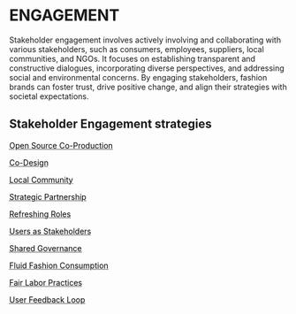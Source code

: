 # ENGAGEMENT

Stakeholder engagement involves actively involving and collaborating with various stakeholders, such as consumers, employees, suppliers, local communities, and NGOs. It focuses on establishing transparent and constructive dialogues, incorporating diverse perspectives, and addressing social and environmental concerns. By engaging stakeholders, fashion brands can foster trust, drive positive change, and align their strategies with societal expectations.

## Stakeholder Engagement  strategies

<a href="https://circularloopholes.net/category/engagement/Open%20Source%20Co-Production.html" style="color: black; text-decoration: underline;text-decoration-style: dotted;">Open Source Co-Production</a>

<a href="https://circularloopholes.net/category/engagement/Co-design.html" style="color: black; text-decoration: underline;text-decoration-style: dotted;">Co-Design</a>


<a href="https://circularloopholes.net/category/engagement/Local%20Community.html" style="color: black; text-decoration: underline;text-decoration-style: dotted;">Local Community</a>


<a href="https://circularloopholes.net/category/engagement/Strategic%20partnerships.html" style="color: black; text-decoration: underline;text-decoration-style: dotted;">Strategic Partnership</a>


<a href="https://circularloopholes.net/category/engagement/Refreshing%20Roles.html" style="color: black; text-decoration: underline;text-decoration-style: dotted;">Refreshing Roles</a>

<a href="https://circularloopholes.net/category/engagement/User%20as%20Stakeholder.html" style="color: black; text-decoration: underline;text-decoration-style: dotted;">Users as Stakeholders</a>

<a href="https://circularloopholes.net/category/engagement/Shared%20Governance.html" style="color: black; text-decoration: underline;text-decoration-style: dotted;">Shared Governance</a>

<a href="https://circularloopholes.net/category/engagement/Fluid%20fashion%20consumption.html" style="color: black; text-decoration: underline;text-decoration-style: dotted;">Fluid Fashion Consumption</a>

<a href="https://circularloopholes.net/category/engagement/Fair%20labor%20practices.html" style="color: black; text-decoration: underline;text-decoration-style: dotted;">Fair Labor Practices</a>

<a href="https://circularloopholes.net/category/engagement/User%20Feedback%20Loop.html" style="color: black; text-decoration: underline;text-decoration-style: dotted;">User Feedback Loop</a>



